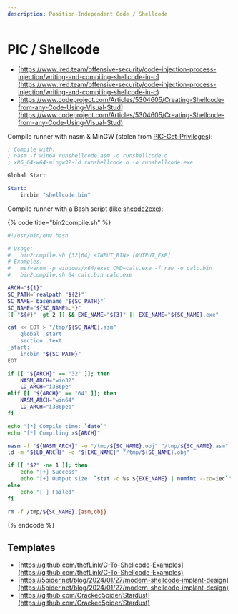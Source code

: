 ```yaml
---
description: Position-Independent Code / Shellcode
---
```


# PIC / Shellcode

- [https://www.ired.team/offensive-security/code-injection-process-injection/writing-and-compiling-shellcode-in-c](https://www.ired.team/offensive-security/code-injection-process-injection/writing-and-compiling-shellcode-in-c)
- [https://www.codeproject.com/Articles/5304605/Creating-Shellcode-from-any-Code-Using-Visual-Stud](https://www.codeproject.com/Articles/5304605/Creating-Shellcode-from-any-Code-Using-Visual-Stud)

Compile runner with nasm & MinGW (stolen from [PIC-Get-Privileges](https://github.com/paranoidninja/PIC-Get-Privileges/blob/main/runshellcode.asm)):

```asm
; Compile with:
; nasm -f win64 runshellcode.asm -o runshellcode.o
; x86_64-w64-mingw32-ld runshellcode.o -o runshellcode.exe

Global Start

Start:
    incbin "shellcode.bin"
```

Compile runner with a Bash script (like [shcode2exe](https://github.com/accidentalrebel/shcode2exe)):

{% code title="bin2compile.sh" %}
```bash
#!/usr/bin/env bash

# Usage:
#   bin2compile.sh {32|64} <INPUT_BIN> [OUTPUT_EXE]
# Examples:
#   msfvenom -p windows/x64/exec CMD=calc.exe -f raw -o calc.bin
#   bin2compile.sh 64 calc.bin calc.exe

ARCH="${1}"
SC_PATH=`realpath "${2}"`
SC_NAME=`basename "${SC_PATH}"`
SC_NAME="${SC_NAME%.*}"
[[ "${#}" -gt 2 ]] && EXE_NAME="${3}" || EXE_NAME="${SC_NAME}.exe"

cat << EOT > "/tmp/${SC_NAME}.asm"
    global _start
    section .text
_start:
    incbin "${SC_PATH}"
EOT

if [[ "${ARCH}" == "32" ]]; then
    NASM_ARCH="win32"
    LD_ARCH="i386pe"
elif [[ "${ARCH}" == "64" ]]; then
    NASM_ARCH="win64"
    LD_ARCH="i386pep"
fi

echo "[*] Compile time: `date`"
echo "[*] Compiling x${ARCH}"

nasm -f "${NASM_ARCH}" -o "/tmp/${SC_NAME}.obj" "/tmp/${SC_NAME}.asm"
ld -m "${LD_ARCH}" -o "${EXE_NAME}" "/tmp/${SC_NAME}.obj"

if [[ "$?" -ne 1 ]]; then
    echo "[+] Success"
    echo "[+] Output size: `stat -c %s ${EXE_NAME} | numfmt --to=iec`"
else
    echo "[-] Failed"
fi

rm -f /tmp/${SC_NAME}.{asm,obj}
```
{% endcode %}




## Templates

- [https://github.com/thefLink/C-To-Shellcode-Examples](https://github.com/thefLink/C-To-Shellcode-Examples)
- [https://5pider.net/blog/2024/01/27/modern-shellcode-implant-design](https://5pider.net/blog/2024/01/27/modern-shellcode-implant-design)
- [https://github.com/Cracked5pider/Stardust](https://github.com/Cracked5pider/Stardust)
